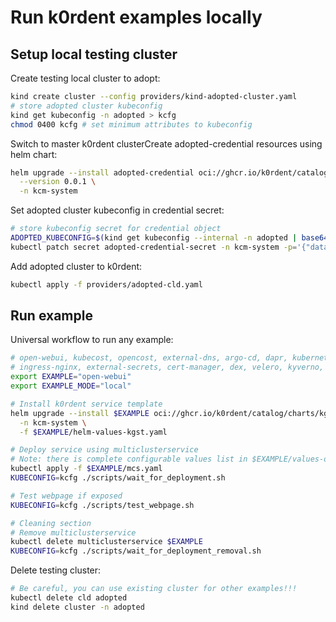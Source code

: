 # Run k0rdent examples locally

## Setup local testing cluster
Create testing local cluster to adopt:
~~~bash
kind create cluster --config providers/kind-adopted-cluster.yaml
# store adopted cluster kubeconfig
kind get kubeconfig -n adopted > kcfg
chmod 0400 kcfg # set minimum attributes to kubeconfig
~~~

Switch to master k0rdent clusterCreate adopted-credential resources using helm chart:
~~~bash
helm upgrade --install adopted-credential oci://ghcr.io/k0rdent/catalog/charts/adopted-credential \
  --version 0.0.1 \
  -n kcm-system
~~~

Set adopted cluster kubeconfig in credential secret:
~~~bash
# store kubeconfig secret for credential object
ADOPTED_KUBECONFIG=$(kind get kubeconfig --internal -n adopted | base64)
kubectl patch secret adopted-credential-secret -n kcm-system -p='{"data":{"value":"'$ADOPTED_KUBECONFIG'"}}'
~~~

Add adopted cluster to k0rdent:
~~~bash
kubectl apply -f providers/adopted-cld.yaml
~~~

## Run example
Universal workflow to run any example:
~~~bash
# open-webui, kubecost, opencost, external-dns, argo-cd, dapr, kubernetes-dashboard
# ingress-nginx, external-secrets, cert-manager, dex, velero, kyverno, prometheus
export EXAMPLE="open-webui"
export EXAMPLE_MODE="local"

# Install k0rdent service template
helm upgrade --install $EXAMPLE oci://ghcr.io/k0rdent/catalog/charts/kgst \
  -n kcm-system \
  -f $EXAMPLE/helm-values-kgst.yaml

# Deploy service using multiclusterservice
# Note: there is complete configurable values list in $EXAMPLE/values-orig.yaml folder.
kubectl apply -f $EXAMPLE/mcs.yaml
KUBECONFIG=kcfg ./scripts/wait_for_deployment.sh

# Test webpage if exposed
KUBECONFIG=kcfg ./scripts/test_webpage.sh

# Cleaning section
# Remove multiclusterservice
kubectl delete multiclusterservice $EXAMPLE
KUBECONFIG=kcfg ./scripts/wait_for_deployment_removal.sh
~~~

Delete testing cluster:
~~~bash
# Be careful, you can use existing cluster for other examples!!!
kubectl delete cld adopted
kind delete cluster -n adopted
~~~
